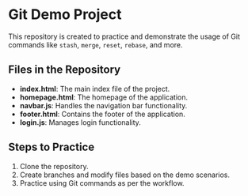 # Git Demo Project

This repository is created to practice and demonstrate the usage of Git commands like `stash`, `merge`, `reset`, `rebase`, and more.

## Files in the Repository
- **index.html**: The main index file of the project.
- **homepage.html**: The homepage of the application.
- **navbar.js**: Handles the navigation bar functionality.
- **footer.html**: Contains the footer of the application.
- **login.js**: Manages login functionality.

## Steps to Practice
1. Clone the repository.
2. Create branches and modify files based on the demo scenarios.
3. Practice using Git commands as per the workflow.

